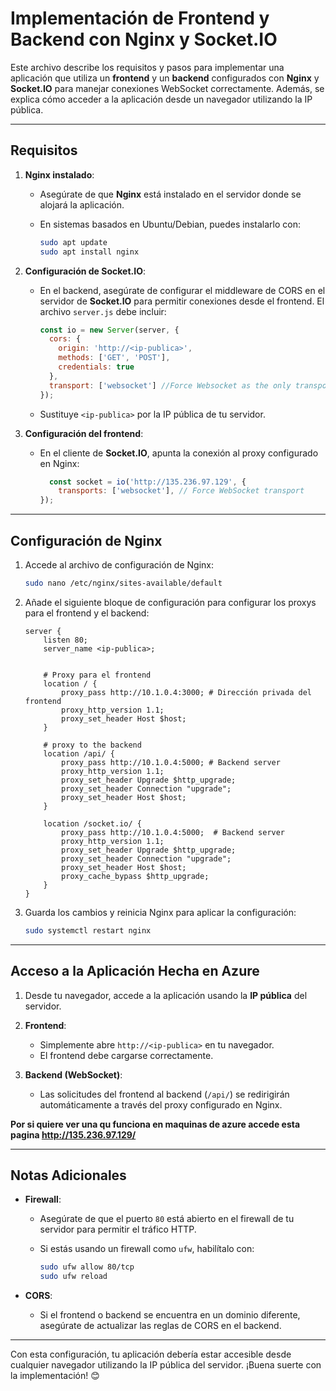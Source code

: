 Implementación de Frontend y Backend con Nginx y Socket.IO
==========================================================

Este archivo describe los requisitos y pasos para implementar una aplicación que utiliza un **frontend** y un **backend** configurados con **Nginx** y **Socket.IO** para manejar conexiones WebSocket correctamente. Además, se explica cómo acceder a la aplicación desde un navegador utilizando la IP pública.

* * *

Requisitos
----------

1.  **Nginx instalado**:
    
    *   Asegúrate de que **Nginx** está instalado en el servidor donde se alojará la aplicación.
    *   En sistemas basados en Ubuntu/Debian, puedes instalarlo con:
        
        ```bash
        sudo apt update
        sudo apt install nginx
        ```
        
2.  **Configuración de Socket.IO**:
    
    *   En el backend, asegúrate de configurar el middleware de CORS en el servidor de **Socket.IO** para permitir conexiones desde el frontend. El archivo `server.js` debe incluir:
        
        ```javascript
        const io = new Server(server, {
          cors: {
            origin: 'http://<ip-publica>',
            methods: ['GET', 'POST'],
            credentials: true
          },
          transport: ['websocket'] //Force Websocket as the only transport
        });
        ```
        
    *   Sustituye `<ip-publica>` por la IP pública de tu servidor.
3.  **Configuración del frontend**:
    
    *   En el cliente de **Socket.IO**, apunta la conexión al proxy configurado en Nginx:
        
        ```javascript
          const socket = io('http://135.236.97.129', {
            transports: ['websocket'], // Force WebSocket transport
        });
        ```
        

* * *

Configuración de Nginx
----------------------

1.  Accede al archivo de configuración de Nginx:
    
    ```bash
    sudo nano /etc/nginx/sites-available/default
    ```
    
2.  Añade el siguiente bloque de configuración para configurar los proxys para el frontend y el backend:
    
    ```nginx
    server {
        listen 80;
        server_name <ip-publica>;
    
    
        # Proxy para el frontend
        location / {
            proxy_pass http://10.1.0.4:3000; # Dirección privada del frontend
            proxy_http_version 1.1;
            proxy_set_header Host $host;
        }

        # proxy to the backend
        location /api/ {
            proxy_pass http://10.1.0.4:5000; # Backend server
            proxy_http_version 1.1;
            proxy_set_header Upgrade $http_upgrade;
            proxy_set_header Connection "upgrade";
            proxy_set_header Host $host;
        }

        location /socket.io/ {
            proxy_pass http://10.1.0.4:5000;  # Backend server
            proxy_http_version 1.1;
            proxy_set_header Upgrade $http_upgrade;
            proxy_set_header Connection "upgrade";
            proxy_set_header Host $host;
            proxy_cache_bypass $http_upgrade;
        }
    }
    ```
    
3.  Guarda los cambios y reinicia Nginx para aplicar la configuración:
    
    ```bash
    sudo systemctl restart nginx
    ```
    

* * *

Acceso a la Aplicación Hecha en Azure
----------------------


1.  Desde tu navegador, accede a la aplicación usando la **IP pública** del servidor.
    
2.  **Frontend**:
    
    *   Simplemente abre `http://<ip-publica>` en tu navegador.
    *   El frontend debe cargarse correctamente.
3.  **Backend (WebSocket)**:
    
    *   Las solicitudes del frontend al backend (`/api/`) se redirigirán automáticamente a través del proxy configurado en Nginx.

**Por si quiere ver una qu funciona en maquinas de azure accede esta pagina http://135.236.97.129/**

* * *

Notas Adicionales
-----------------

*   **Firewall**:
    
    *   Asegúrate de que el puerto `80` está abierto en el firewall de tu servidor para permitir el tráfico HTTP.
    *   Si estás usando un firewall como `ufw`, habilítalo con:
        
        ```bash
        sudo ufw allow 80/tcp
        sudo ufw reload
        ```
        
*   **CORS**:
    
    *   Si el frontend o backend se encuentra en un dominio diferente, asegúrate de actualizar las reglas de CORS en el backend.

* * *

Con esta configuración, tu aplicación debería estar accesible desde cualquier navegador utilizando la IP pública del servidor. ¡Buena suerte con la implementación! 😊
